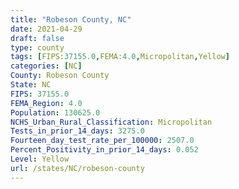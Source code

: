 ```yaml
---
title: "Robeson County, NC"
date: 2021-04-29
draft: false
type: county
tags: [FIPS:37155.0,FEMA:4.0,Micropolitan,Yellow]
categories: [NC]
County: Robeson County
State: NC
FIPS: 37155.0
FEMA_Region: 4.0
Population: 130625.0
NCHS_Urban_Rural_Classification: Micropolitan
Tests_in_prior_14_days: 3275.0
Fourteen_day_test_rate_per_100000: 2507.0
Percent_Positivity_in_prior_14_days: 0.052
Level: Yellow
url: /states/NC/robeson-county
---
```



